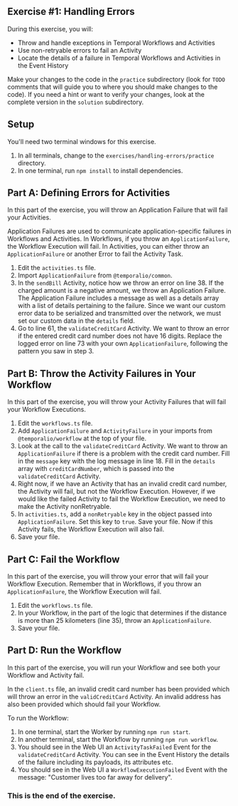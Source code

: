 ## Exercise #1: Handling Errors

During this exercise, you will:

- Throw and handle exceptions in Temporal Workflows and Activities
- Use non-retryable errors to fail an Activity
- Locate the details of a failure in Temporal Workflows and Activities in the Event History

Make your changes to the code in the `practice` subdirectory (look for `TODO` comments that will guide you to where you should make changes to the code). If you need a hint or want to verify your changes, look at the complete version in the `solution` subdirectory.

## Setup

You'll need two terminal windows for this exercise.

1. In all terminals, change to the `exercises/handling-errors/practice` directory.
2. In one terminal, run `npm install` to install dependencies.

## Part A: Defining Errors for Activities

In this part of the exercise, you will throw an Application Failure that will fail your Activities.

Application Failures are used to communicate application-specific failures in Workflows and Activities. In Workflows, if you throw an `ApplicationFailure`, the Workflow Execution will fail. In Activities, you can either throw an `ApplicationFailure` or another Error to fail the Activity Task. 

1. Edit the `activities.ts` file.
2. Import `ApplicationFailure` from `@temporalio/common`.
3. In the `sendBill` Activity, notice how we throw an error on line 38. If the charged amount is a negative amount, we throw an Application Failure. The Application Failure includes a message as well as a details array with a list of details pertaining to the failure. Since we want our custom error data to be serialized and transmitted over the network, we must set our custom data in the `details` field. 
4. Go to line 61, the `validateCreditCard` Activity. We want to throw an error if the entered credit card number does not have 16 digits. Replace the logged error on line 73 with your own `ApplicationFailure`, following the pattern you saw in step 3.

## Part B: Throw the Activity Failures in Your Workflow

In this part of the exercise, you will throw your Activity Failures that will fail your Workflow Executions.

1. Edit the `workflows.ts` file.
2. Add `ApplicationFailure` and `ActivityFailure` in your imports from `@temporalio/workflow` at the top of your file.
3. Look at the call to the `validateCreditCard` Activity. We want to throw an `ApplicationFailure` if there is a problem with the credit card number. Fill in the `message` key with the log message in line 18. Fill in the `details` array with `creditCardNumber`, which is passed into the `validateCreditCard` Activity.
4. Right now, if we have an Activity that has an invalid credit card number, the Activity will fail, but not the Workflow Execution. However, if we would like the failed Activity to fail the Workflow Execution, we need to make the Activity nonRetryable.
5. In `activities.ts`, add a `nonRetryable` key in the object passed into `ApplicationFailure`. Set this key to `true`. Save your file. Now if this Activity fails, the Workflow Execution will also fail.
6. Save your file.

## Part C: Fail the Workflow

In this part of the exercise, you will throw your error that will fail your Workflow Execution. Remember that in Workflows, if you throw an `ApplicationFailure`, the Workflow Execution will fail. 

1. Edit the `workflows.ts` file.
2. In your Workflow, in the part of the logic that determines if the distance is more than 25 kilometers (line 35), throw an `ApplicationFailure`.
3. Save your file.

## Part D: Run the Workflow

In this part of the exercise, you will run your Workflow and see both your Workflow and Activity fail.

In the `client.ts` file, an invalid credit card number has been provided which will throw an error in the `validCreditCard` Activity. An invalid address has also been provided which should fail your Workflow.

To run the Workflow:

1. In one terminal, start the Worker by running `npm run start`.
2. In another terminal, start the Workflow by running `npm run workflow`.
3. You should see in the Web UI an `ActivityTaskFailed` Event for the `validateCreditCard` Activity. You can see in the Event History the details of the failure including its payloads, its attributes etc.
4. You should see in the Web UI a `WorkflowExecutionFailed` Event with the message: "Customer lives too far away for delivery".

### This is the end of the exercise.
